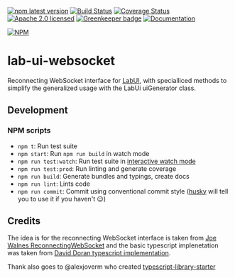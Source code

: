 [![npm latest version](https://img.shields.io/npm/v/lab-ui-websocket.svg)](https://www.npmjs.com/package/lab-ui-websocket)
[![Build Status](https://travis-ci.org/MicroControlLab/lab-ui-websocket.svg?branch=master)](https://travis-ci.org/MicroControlLab/lab-ui-websocket)
[![Coverage Status](https://coveralls.io/repos/github/MicroControlLab/lab-ui-websocket/badge.svg?branch=master)](https://coveralls.io/github/MicroControlLab/lab-ui-websocket?branch=master)
[![Apache 2.0 licensed](https://img.shields.io/hexpm/l/plug.svg)](https://raw.githubusercontent.com/MicroControlLab/lab-ui-websocket/master/LICENSE)
[![Greenkeeper badge](https://badges.greenkeeper.io/MicroControlLab/lab-ui-websocket.svg)](https://greenkeeper.io/)
[![Documentation](https://img.shields.io/badge/docs-gh--pages-brightgreen.svg)](https://microcontrollab.github.io/lab-ui-websocket/index.html)

[![NPM](https://nodei.co/npm/lab-ui-websocket.png)](https://npmjs.org/package/lab-ui-websocket)

# lab-ui-websocket

Reconnecting WebSocket interface for [LabUI](https://github.com/MicroControlLab/lab-ui), with specialliced methods to simplify the generalized usage with the LabUi uiGenerator class.

## Development

### NPM scripts

-   `npm t`: Run test suite
-   `npm start`: Run `npm run build` in watch mode
-   `npm run test:watch`: Run test suite in [interactive watch mode](http://facebook.github.io/jest/docs/cli.html#watch)
-   `npm run test:prod`: Run linting and generate coverage
-   `npm run build`: Generate bundles and typings, create docs
-   `npm run lint`: Lints code
-   `npm run commit`: Commit using conventional commit style ([husky](https://github.com/typicode/husky) will tell you to use it if you haven't :wink:)

## Credits

The idea is for the reconnecting WebSocket interface is taken from [Joe Walnes ReconnectingWebSocket](https://github.com/joewalnes/reconnecting-websocket) and the basic typescript implenetation was taken from [David Doran typescript implementation](https://github.com/daviddoran/typescript-reconnecting-websocket).

Thank also goes to @alexjoverm who created [typescript-library-starter](https://github.com/alexjoverm/typescript-library-starter)
